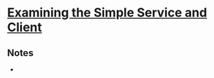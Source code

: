 # [Examining the Simple Service and Client](http://wiki.ros.org/ROS/Tutorials/ExaminingServiceClient)

## Notes

-
